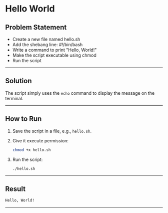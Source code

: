 # Hello World 

##  Problem Statement

* Create a new file named hello.sh
* Add the shebang line: #!/bin/bash
* Write a command to print "Hello, World!"
* Make the script executable using chmod
* Run the script

---

##  Solution

The script simply uses the `echo` command to display the message on the terminal.

---

##  How to Run

1. Save the script in a file, e.g., `hello.sh`.
2. Give it execute permission:

   ```bash
   chmod +x hello.sh
   ```
3. Run the script:

   ```bash
   ./hello.sh
   ```

---

##  Result

```bash
Hello, World!
```

---


